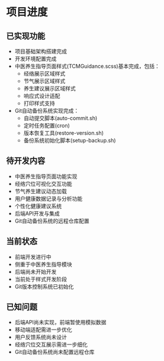 # 项目进度

## 已实现功能
- 项目基础架构搭建完成
- 开发环境配置完成
- 中医养生指导页面样式(TCMGuidance.scss)基本完成，包括：
  - 经络展示区域样式
  - 节气展示区域样式
  - 养生建议展示区域样式
  - 响应式设计适配
  - 打印样式支持
- Git自动备份系统实现完成：
  - 自动提交脚本(auto-commit.sh)
  - 定时任务配置(cron)
  - 版本恢复工具(restore-version.sh)
  - 备份系统初始化脚本(setup-backup.sh)

## 待开发内容
- 中医养生指导页面功能实现
- 经络穴位可视化交互功能
- 节气养生建议动态加载
- 用户健康数据记录与分析功能
- 个性化健康建议系统
- 后端API开发与集成
- Git自动备份系统的远程仓库配置

## 当前状态
- 前端开发进行中
- 侧重于中医养生指导模块
- 后端尚未开始开发
- 当前处于样式开发阶段
- Git版本控制系统已初始化

## 已知问题
- 后端API尚未实现，前端暂使用模拟数据
- 移动端适配需进一步优化
- 用户反馈系统尚未设计
- 经络穴位交互展示需进一步细化
- Git自动备份系统尚未配置远程仓库 